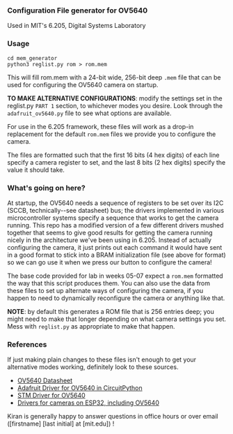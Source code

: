 ### Configuration File generator for OV5640
Used in MIT's 6.205, Digital Systems Laboratory

### Usage
```
cd mem_generator
python3 reglist.py rom > rom.mem
```

This will fill rom.mem with a 24-bit wide, 256-bit deep `.mem` file that can be used for configuring the OV5640 camera on startup.

**TO MAKE ALTERNATIVE CONFIGURATIONS**: modify the settings set in the reglist.py `PART 1` section, to whichever modes you desire. Look through the `adafruit_ov5640.py` file to see what options are available.

For use in the 6.205 framework, these files will work as a drop-in replacement for the default `rom.mem` files we provide you to configure the camera.

The files are formatted such that the first 16 bits (4 hex digits) of each line specify a camera register to set, and the last 8 bits (2 hex digits) specify the value it should take.

### What's going on here?

At startup, the OV5640 needs a sequence of registers to be set over its I2C (SCCB, technically--see datasheet) bus; the drivers implemented in various microcontroller systems specify a sequence that works to get the camera running. This repo has a modified version of a few different drivers mushed together that seems to give good results for getting the camera running nicely in the architecture we've been using in 6.205. Instead of actually configuring the camera, it just prints out each command it would have sent in a good format to stick into a BRAM initialization file (see above for format) so we can go use it when we press our button to configure the camera!

The base code provided for lab in weeks 05-07 expect a `rom.mem` formatted the way that this script produces them. You can also use the data from these files to set up alternate ways of configuring the camera, if you happen to need to dynamically reconfigure the camera or anything like that.


**NOTE**: by default this generates a ROM file that is 256 entries deep; you might need to make that longer depending on what camera settings you set. Mess with `reglist.py` as appropriate to make that happen.

### References

If just making plain changes to these files isn't enough to get your alternative modes working, definitely look to these sources.
* [OV5640 Datasheet](https://cdn.sparkfun.com/datasheets/Sensors/LightImaging/OV5640_datasheet.pdf)
* [Adafruit Driver for OV5640 in CircuitPython](https://github.com/adafruit/Adafruit_CircuitPython_OV5640/tree/main/adafruit_ov5640)
* [STM Driver for OV5640](https://github.com/STMicroelectronics/stm32-ov5640)
* [Drivers for cameras on ESP32, including OV5640](https://github.com/espressif/esp32-camera)


Kiran is generally happy to answer questions in office hours or over email ([firstname] [last initial] at [mit.edu]) !
